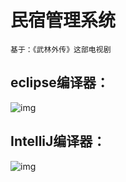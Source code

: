 # 民宿管理系统  

~~~
基于：《武林外传》这部电视剧
~~~



## eclipse编译器：

![img](https://github.com/2560055298/shared03-minsuguanglixitong/blob/master/4、eclipse.gif)

  

## IntelliJ编译器：

![img](https://github.com/2560055298/shared03-minsuguanglixitong/blob/master/5、intellij.gif)

